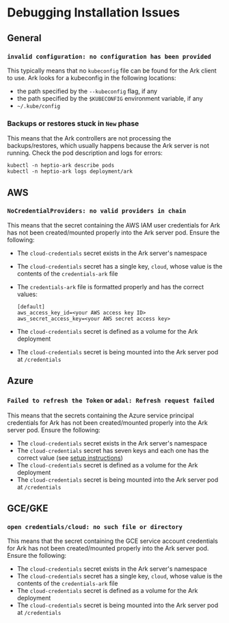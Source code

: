 # Debugging Installation Issues

## General

### `invalid configuration: no configuration has been provided`
This typically means that no `kubeconfig` file can be found for the Ark client to use. Ark looks for a kubeconfig in the 
following locations:
* the path specified by the `--kubeconfig` flag, if any
* the path specified by the `$KUBECONFIG` environment variable, if any
* `~/.kube/config`

### Backups or restores stuck in `New` phase
This means that the Ark controllers are not processing the backups/restores, which usually happens because the Ark server is not running. Check the pod description and logs for errors:
```
kubectl -n heptio-ark describe pods
kubectl -n heptio-ark logs deployment/ark
```


## AWS

### `NoCredentialProviders: no valid providers in chain`
This means that the secret containing the AWS IAM user credentials for Ark has not been created/mounted properly 
into the Ark server pod. Ensure the following:
* The `cloud-credentials` secret exists in the Ark server's namespace
* The `cloud-credentials` secret has a single key, `cloud`, whose value is the contents of the `credentials-ark` file
* The `credentials-ark` file is formatted properly and has the correct values:
    
    ```
    [default]
    aws_access_key_id=<your AWS access key ID>
    aws_secret_access_key=<your AWS secret access key>
    ```
* The `cloud-credentials` secret is defined as a volume for the Ark deployment
* The `cloud-credentials` secret is being mounted into the Ark server pod at `/credentials`


## Azure

### `Failed to refresh the Token` or `adal: Refresh request failed`
This means that the secrets containing the Azure service principal credentials for Ark has not been created/mounted 
properly into the Ark server pod. Ensure the following:
* The `cloud-credentials` secret exists in the Ark server's namespace
* The `cloud-credentials` secret has seven keys and each one has the correct value (see [setup instructions](0))
* The `cloud-credentials` secret is defined as a volume for the Ark deployment
* The `cloud-credentials` secret is being mounted into the Ark server pod at `/credentials`


## GCE/GKE

### `open credentials/cloud: no such file or directory`
This means that the secret containing the GCE service account credentials for Ark has not been created/mounted properly 
into the Ark server pod. Ensure the following:
* The `cloud-credentials` secret exists in the Ark server's namespace
* The `cloud-credentials` secret has a single key, `cloud`, whose value is the contents of the `credentials-ark` file
* The `cloud-credentials` secret is defined as a volume for the Ark deployment
* The `cloud-credentials` secret is being mounted into the Ark server pod at `/credentials`

[0]: azure-config#credentials-and-configuration
